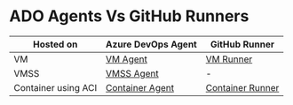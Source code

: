 # ADO Agents Vs GitHub Runners

| Hosted on | Azure DevOps Agent | GitHub Runner|
|-----------|--------------|--------------------|
| VM | [VM Agent](https://github.com/pathways2learn/DevOpsGitHub/tree/main/AzureDevOps/01-VM) | [VM Runner](https://github.com/pathways2learn/DevOpsGitHub/tree/main/GitHub/01-VM) |
| VMSS | [VMSS Agent](https://github.com/pathways2learn/DevOpsGitHub/tree/main/AzureDevOps/02-VMSS) | - |
| Container using ACI | [Container Agent](https://github.com/pathways2learn/DevOpsGitHub/tree/main/AzureDevOps/03-Container) | [Container Runner](https://github.com/pathways2learn/DevOpsGitHub/tree/main/GitHub/03-Container)|
